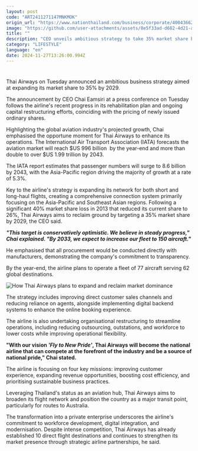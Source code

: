```yaml
---
layout: post
code: "ART2411271147MNKMOK"
origin_url: "https://www.nationthailand.com/business/corporate/40043662"
image: "https://github.com/user-attachments/assets/8e5f33ad-d682-4d21-a748-d97e4bb3f9ad"
title: ""
description: "CEO unveils ambitious strategy to take 35% market share by 2029"
category: "LIFESTYLE"
language: "en"
date: 2024-11-27T13:26:00.994Z
---
```


# 











Thai Airways on Tuesday announced an ambitious business strategy aimed at expanding its market share to 35% by 2029.



The announcement by CEO Chai Eamsiri at a press conference on Tuesday follows the airline's recent progress in its rehabilitation plan and ongoing capital restructuring efforts, coinciding with the pricing of newly issued ordinary shares.



Highlighting the global aviation industry's projected growth, Chai emphasised the opportune moment for Thai Airways to enhance its operations. The International Air Transport Association (IATA) forecasts the aviation market will reach $US 996 billion  by the year-end and more than double to over $US 1.99 trillion by 2043.



The IATA report estimates that passenger numbers will surge to 8.6 billion by 2043, with the Asia-Pacific region driving the majority of growth at a rate of 5.3%.



Key to the airline's strategy is expanding its network for both short and long-haul flights, creating a comprehensive connection system primarily focusing on the Asia-Pacific and Southeast Asian regions. Following a significant 40% market share loss in 2013 that reduced its current share to 26%, Thai Airways aims to reclaim ground by targeting a 35% market share by 2029, the CEO said.



_**"This target is conservatively optimistic. We believe in steady progress," Chai explained. "By 2033, we expect to increase our fleet to 150 aircraft."**_



He emphasised that all procurement would be conducted directly with manufacturers, demonstrating the company's commitment to transparency.



By the year-end, the airline plans to operate a fleet of 77 aircraft serving 62 global destinations.







  ![How Thai Airways plans to expand and reclaim market dominance](https://github.com/user-attachments/assets/bec34b11-d52a-4cc4-99be-ef5e549d3b24)

The strategy includes improving direct customer sales channels and reducing reliance on agents, alongside implementing digital backend systems to enhance the online booking experience.



The airline is also undertaking organisational restructuring to streamline operations, including reducing outsourcing, outstations, and workforce to lower costs while improving operational flexibility.



**"With our vision _'Fly to New Pride'_, Thai Airways will become the national airline that can compete at the forefront of the industry and be a source of national pride," Chai stated.**



The airline is focusing on four key missions: improving customer experience, expanding revenue opportunities, boosting cost efficiency, and prioritising sustainable business practices.



Leveraging Thailand's status as an aviation hub, Thai Airways aims to broaden its flight network and position the country as a major transit point, particularly for routes to Australia.



The transformation into a private enterprise underscores the airline's commitment to workforce development, digital integration, and modernisation. Despite intense competition, Thai Airways has already established 10 direct flight destinations and continues to strengthen its market presence through strategic airline partnerships, he said.